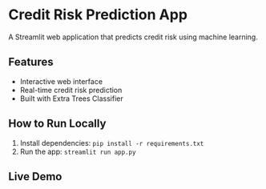 # Credit Risk Prediction App

A Streamlit web application that predicts credit risk using machine learning.

## Features
- Interactive web interface
- Real-time credit risk prediction
- Built with Extra Trees Classifier

## How to Run Locally
1. Install dependencies: `pip install -r requirements.txt`
2. Run the app: `streamlit run app.py`

## Live Demo
